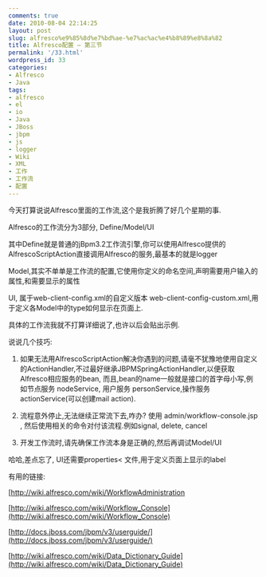 ```yaml
---
comments: true
date: 2010-08-04 22:14:25
layout: post
slug: alfresco%e9%85%8d%e7%bd%ae-%e7%ac%ac%e4%b8%89%e8%8a%82
title: Alfresco配置 — 第三节
permalink: '/33.html'
wordpress_id: 33
categories:
- Alfresco
- Java
tags:
- alfresco
- el
- io
- Java
- JBoss
- jbpm
- js
- logger
- Wiki
- XML
- 工作
- 工作流
- 配置
---
```


今天打算说说Alfresco里面的工作流,这个是我折腾了好几个星期的事.

Alfresco的工作流分为3部分, Define/Model/UI

其中Define就是普通的jBpm3.2工作流引擎,你可以使用Alfresco提供的AlfrescoScriptAction直接调用Alfresco的服务,最基本的就是logger

Model,其实不单单是工作流的配置,它使用你定义的命名空间,声明需要用户输入的属性,和需要显示的属性

UI, 属于web-client-config.xml的自定义版本 web-client-config-custom.xml,用于定义各Model中的type如何显示在页面上.

具体的工作流我就不打算详细说了,也许以后会贴出示例.

说说几个技巧:

1. 如果无法用AlfrescoScriptAction解决你遇到的问题,请毫不犹豫地使用自定义的ActionHandler,不过最好继承JBPMSpringActionHandler,以便获取Alfresco相应服务的bean, 而且,bean的name一般就是接口的首字母小写,例如节点服务 nodeService, 用户服务 personService,操作服务actionService(可以创建mail action).

2. 流程意外停止,无法继续正常流下去,咋办? 使用 admin/workflow-console.jsp , 然后使用相关的命令对付该流程.例如signal, delete, cancel

3. 开发工作流时,请先确保工作流本身是正确的,然后再调试Model/UI

哈哈,差点忘了, UI还需要properties< 文件,用于定义页面上显示的label

有用的链接:

[http://wiki.alfresco.com/wiki/WorkflowAdministration

[http://wiki.alfresco.com/wiki/Workflow_Console](http://wiki.alfresco.com/wiki/Workflow_Console)

[http://docs.jboss.com/jbpm/v3/userguide/](http://docs.jboss.com/jbpm/v3/userguide/)

[http://wiki.alfresco.com/wiki/Data_Dictionary_Guide](http://wiki.alfresco.com/wiki/Data_Dictionary_Guide)
